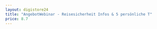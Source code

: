 ```yaml
---
layout: digistore24
title: "AngebotWebinar - Reisesicherheit Infos & 5 persönliche T"
price: 8.7
---
```

